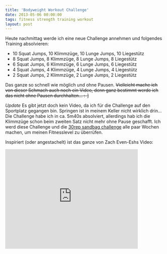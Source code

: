 ```yaml
---
title: 'Bodyweight Workout Challenge'
date: 2013-05-06 00:00:00 
tags: fitness strength training workout
layout: post
---
```

Heute nachmittag werde ich eine neue Challenge annehmen und folgendes Training absolvieren:

* 10 Squat Jumps, 10 Klimmzüge, 10 Lunge Jumps, 10 Liegestütz
* 8 Squat Jumps, 8 Klimmzüge, 8 Lunge Jumps, 8 Liegestütz
* 6 Squat Jumps, 6 Klimmzüge, 6 Lunge Jumps, 6 Liegestütz
* 4 Squat Jumps, 4 Klimmzüge, 4 Lunge Jumps, 4 Liegestütz
* 2 Squat Jumps, 2 Klimmzüge, 2 Lunge Jumps, 2 Liegestütz

Das ganze so schnell wie möglich und ohne Pausen. <del>Vielleicht mache 
ich von dieser Schmach auch noch ein Video, denn ganz bestimmt werde 
ich das nicht ohne Pausen durchhalten... :-]</del>

*Update* Es gibt jetzt doch kein Video, da ich für die Challenge auf den
Sportplatz gegangen bin. Springen ist in meinem Keller nicht wirklich
drin... Die Challenge habe ich in ca. 5m40s absolviert, allerdings hab
ich die Klimmzüge schon beim zweiten Satz nicht mehr ohne Pause
geschafft. Ich werd diese Challenge und die 
[30rep sandbag challenge](/30-rep-sandbag-challenge/) 
alle paar Wochen machen, um meinen Fitnesslevel zu überrüfen.

Inspiriert (oder angestachelt) ist das ganze von Zach Even-Eshs Video:

<iframe width="420" height="315" src="http://www.youtube.com/embed/plTvNqoNxkk" frameborder="0"></iframe>
